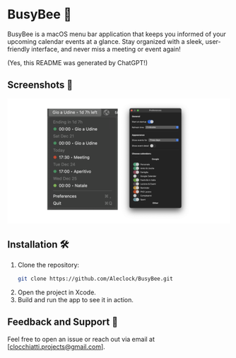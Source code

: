 # BusyBee 🐝

BusyBee is a macOS menu bar application that keeps you informed of your upcoming calendar events at a glance. Stay organized with a sleek, user-friendly interface, and never miss a meeting or event again!

(Yes, this README was generated by ChatGPT!)

## Screenshots 📸  

![Preferences Screen](./screenshots/screenshot.png)

## Installation 🛠️  

1. Clone the repository:  
   ```bash  
   git clone https://github.com/Aleclock/BusyBee.git
   ```  
2. Open the project in Xcode.  
3. Build and run the app to see it in action.

## Feedback and Support 📨  

Feel free to open an issue or reach out via email at [clocchiatti.projects@gmail.com]. 
